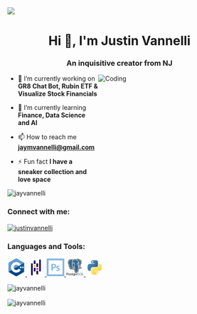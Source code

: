 <img src="https://www.naspp.com/images/default-source/page-title-backgrounds/resources/award-types/stock-options---banner-background.jpg?sfvrsn=cf867881_3">

<h1 align="center">Hi 👋, I'm Justin Vannelli</h1>
<h3 align="center">An inquisitive creator from NJ</h3>
<img align="right" alt="Coding" width="300" height="300" src="https://steamuserimages-a.akamaihd.net/ugc/1631947648964785474/81CBA15178466DD47195A239232202E78987B714/?imw=637&imh=358&ima=fit&impolicy=Letterbox&imcolor=%23000000&letterbox=true">

- 🔭 I’m currently working on **GR8 Chat Bot, Rubin ETF & Visualize Stock Financials**

- 🌱 I’m currently learning **Finance, Data Science and AI**

- 📫 How to reach me **jaymvannelli@gmail.com**

- ⚡ Fun fact **I have a sneaker collection and love space**

<p align="left"> <img src="https://komarev.com/ghpvc/?username=jayvannelli&label=Profile%20views&color=0e75b6&style=flat" alt="jayvannelli" /> </p>

<h3 align="left">Connect with me:</h3>
<p align="left">
<a href="https://linkedin.com/in/justinvannelli" target="blank"><img align="center" src="https://raw.githubusercontent.com/rahuldkjain/github-profile-readme-generator/master/src/images/icons/Social/linked-in-alt.svg" alt="justinvannelli" height="30" width="40" /></a>
</p>

<h3 align="left">Languages and Tools:</h3>
<p align="left"> <a href="https://www.w3schools.com/cpp/" target="_blank" rel="noreferrer"> <img src="https://raw.githubusercontent.com/devicons/devicon/master/icons/cplusplus/cplusplus-original.svg" alt="cplusplus" width="40" height="40"/> </a> <a href="https://pandas.pydata.org/" target="_blank" rel="noreferrer"> <img src="https://raw.githubusercontent.com/devicons/devicon/2ae2a900d2f041da66e950e4d48052658d850630/icons/pandas/pandas-original.svg" alt="pandas" width="40" height="40"/> </a> <a href="https://www.photoshop.com/en" target="_blank" rel="noreferrer"> <img src="https://raw.githubusercontent.com/devicons/devicon/master/icons/photoshop/photoshop-line.svg" alt="photoshop" width="40" height="40"/> </a> <a href="https://www.postgresql.org" target="_blank" rel="noreferrer"> <img src="https://raw.githubusercontent.com/devicons/devicon/master/icons/postgresql/postgresql-original-wordmark.svg" alt="postgresql" width="40" height="40"/> </a> <a href="https://www.python.org" target="_blank" rel="noreferrer"> <img src="https://raw.githubusercontent.com/devicons/devicon/master/icons/python/python-original.svg" alt="python" width="40" height="40"/> </a> </p>

<p><img align="center" width="475" src="https://github-readme-stats.vercel.app/api?username=jayvannelli&theme=radical&show_icons=true&locale=en&hide_border=true" alt="jayvannelli" /></p>

<p><img align="center" width="475" src="https://github-readme-streak-stats.herokuapp.com/?user=jayvannelli&theme=radical&hide_border=true"" alt="jayvannelli" /></p>
